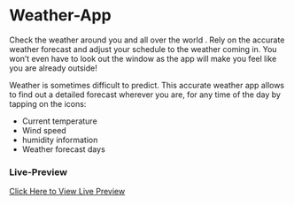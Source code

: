 # Weather-App
Check the weather around you and all over the world .
Rely on the accurate weather forecast and adjust your schedule to the weather coming in. You won’t even have to look out the window as the app will make you feel like you are already outside!

Weather is sometimes difficult to predict. This accurate weather app allows to find out a detailed forecast wherever you are, for any time of the day by tapping on the icons:
- Current  temperature
- Wind speed 
- humidity information 
- Weather forecast days

### Live-Preview
[Click Here to View Live Preview](https://negin-react-weather-app.netlify.app/)